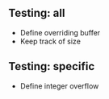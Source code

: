 ## Testing: all
- Define overriding buffer
- Keep track of size

## Testing: specific
- Define integer overflow